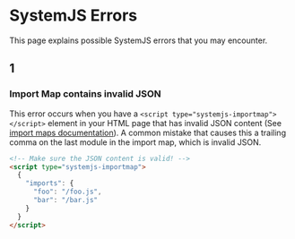# SystemJS Errors

This page explains possible SystemJS errors that you may encounter.

## 1

### Import Map contains invalid JSON

This error occurs when you have a `<script type="systemjs-importmap"></script>` element in your HTML page that has invalid JSON content (See [import maps documentation](https://github.com/systemjs/systemjs/blob/master/docs/import-maps.md)). A common mistake that causes this a trailing comma on the last module in the import map, which is invalid JSON.

```html
<!-- Make sure the JSON content is valid! -->
<script type="systemjs-importmap">
  {
    "imports": {
      "foo": "/foo.js",
      "bar": "/bar.js"
    }
  }
</script>
```